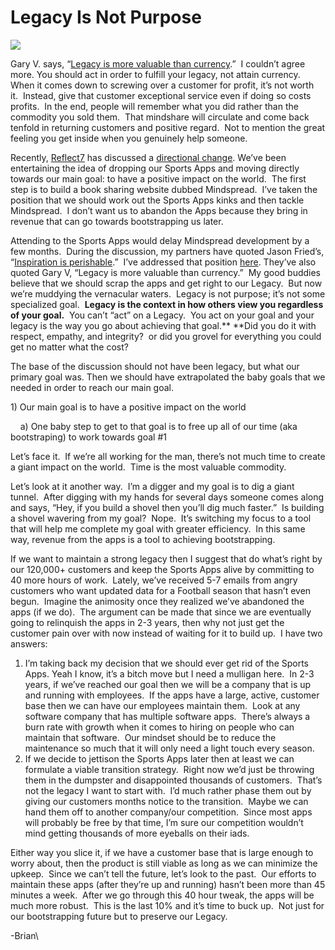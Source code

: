 <!--
id: 618759385
link: http://techneur.com/post/618759385/legacy-is-not-purpose
slug: legacy-is-not-purpose
date: Fri May 21 2010 04:13:00 GMT-0500 (CDT)
publish: 2010-05-021
tags: reflect7, sports-fan-apps
-->


Legacy Is Not Purpose
=====================

![](http://media.tumblr.com/tumblr_l2sdv8qZeB1qzbc4f.jpg)

Gary V. says, “[Legacy is more valuable than
currency](http://garyvaynerchuk.com/post/78887853/legacy-is-greater-than-currency).” 
I couldn’t agree more. You should act in order to fulfill your legacy,
not attain currency.  When it comes down to screwing over a customer for
profit, it’s not worth it.  Instead, give that customer exceptional
service even if doing so costs profits.  In the end, people will
remember what you did rather than the commodity you sold them.  That
mindshare will circulate and come back tenfold in returning customers
and positive regard.  Not to mention the great feeling you get inside
when you genuinely help someone.

Recently, [Reflect7](http://reflect7.com) has discussed a [directional
change](http://techneur.com/post/615265667/learning-pains). We’ve been
entertaining the idea of dropping our Sports Apps and moving directly
towards our main goal: to have a positive impact on the world.  The
first step is to build a book sharing website dubbed Mindspread.  I’ve
taken the position that we should work out the Sports Apps kinks and
then tackle Mindspread.  I don’t want us to abandon the Apps because
they bring in revenue that can go towards bootstrapping us later.

Attending to the Sports Apps would delay Mindspread development by a few
months.  During the discussion, my partners have quoted Jason Fried’s,
“[Inspiration is
perishable](http://37signals.com/svn/posts/72-inspiration-is-magical).” 
I’ve addressed that position
[here](http://techneur.com/post/616413009/inspiration-is-not-perishable).
They’ve also quoted Gary V, “Legacy is more valuable than currency.”  My
good buddies believe that we should scrap the apps and get right to our
Legacy.  But now we’re muddying the vernacular waters.  Legacy is not
purpose; it’s not some specialized goal.  **Legacy is the context in how
others view you regardless of your goal.**  You can’t “act” on a
Legacy.  You act on your goal and your legacy is the way you go about
achieving that goal.** **Did you do it with respect, empathy, and
integrity?  or did you grovel for everything you could get no matter
what the cost? 

The base of the discussion should not have been legacy, but what our
primary goal was. Then we should have extrapolated the baby goals that
we needed in order to reach our main goal.

​1) Our main goal is to have a positive impact on the world

    a) One baby step to get to that goal is to free up all of our time
(aka bootstraping) to work towards goal \#1

Let’s face it.  If we’re all working for the man, there’s not much time
to create a giant impact on the world.  Time is the most valuable
commodity.

Let’s look at it another way.  I’m a digger and my goal is to dig a
giant tunnel.  After digging with my hands for several days someone
comes along and says, “Hey, if you build a shovel then you’ll dig much
faster.”  Is building a shovel wavering from my goal?  Nope.  It’s
switching my focus to a tool that will help me complete my goal with
greater efficiency.  In this same way, revenue from the apps is a tool
to achieving bootstrapping. 

If we want to maintain a strong legacy then I suggest that do what’s
right by our 120,000+ customers and keep the Sports Apps alive by
committing to 40 more hours of work.  Lately, we’ve received 5-7 emails
from angry customers who want updated data for a Football season that
hasn’t even begun.  Imagine the animosity once they realized we’ve
abandoned the apps (if we do).  The argument can be made that since we
are eventually going to relinquish the apps in 2-3 years, then why not
just get the customer pain over with now instead of waiting for it to
build up.  I have two answers:

1.  I’m taking back my decision that we should ever get rid of the
    Sports Apps. Yeah I know, it’s a bitch move but I need a mulligan
    here.  In 2-3 years, if we’ve reached our goal then we will be a
    company that is up and running with employees.  If the apps have a
    large, active, customer base then we can have our employees maintain
    them.  Look at any software company that has multiple software
    apps.  There’s always a burn rate with growth when it comes to
    hiring on people who can maintain that software.  Our mindset should
    be to reduce the maintenance so much that it will only need a light
    touch every season.
2.  If we decide to jettison the Sports Apps later then at least we can
    formulate a viable transition strategy.  Right now we’d just be
    throwing them in the dumpster and disappointed thousands of
    customers.  That’s not the legacy I want to start with.  I’d much
    rather phase them out by giving our customers months notice to the
    transition.  Maybe we can hand them off to another company/our
    competition.  Since most apps will probably be free by that time,
    I’m sure our competition wouldn’t mind getting thousands of more
    eyeballs on their iads.

Either way you slice it, if we have a customer base that is large enough
to worry about, then the product is still viable as long as we can
minimize the upkeep.  Since we can’t tell the future, let’s look to the
past.  Our efforts to maintain these apps (after they’re up and running)
hasn’t been more than 45 minutes a week.  After we go through this 40
hour tweak, the apps will be much more robust.  This is the last 10% and
it’s time to buck up.  Not just for our bootstrapping future but to
preserve our Legacy.

-Brian\


